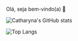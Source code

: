 
 Olá, seja bem-vindo(a) 👋
 
![Catharyna's GitHub stats](https://github-readme-stats.vercel.app/api?username=Catharyna&show_icons=true)

![Top Langs](https://github-readme-stats.vercel.app/api/top-langs/?username=Catharyna&layout=compact)

